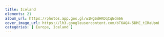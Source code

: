 ```yaml
---
title: Iceland
elements: 21
album_url: https://photos.app.goo.gl/w1NgSdHKDqCqEdm66
cover_image_url: https://lh3.googleusercontent.com/bT6AQ4-5DME_tIRaUpnBco3hkL8fM_6piNl6T_yuerM1VIJ9vQYSofAqTLRta3RuYE36E5jx32zL4BEnIFrm4AUivkLzYyliCNoequxVv6j4Ue6JHvMYdwgsSpnR_a9zFzhpHv-krst4kEfrk4m4AZkddXS-Gvc92Ibe5SCwOxMI5fJ-6EyWEgMfjVUPu7W0BxL6uIMVUT-7K3NIqP1SKDeKvaGQJ3InqcIRXsqzHy4v0qkF-p3S6z-3-nXur9B0Sb2YGU9zbBxa4JlTLuarIEacAcmN9RiNsWrFBWzC2kD_agSEZvw_L72koiFv77FUe3zmM-yZv0_Vt0n_HZ90xOfql1tFXyeYWyj1Y0ADKE2qsAMx3SwrMUpE43lFCgjJoXsQlYmZfaZvkxwXFiTn2Cf-DQucYtqbwUzRoB0GLgmUogbejNhxj0csQvEqMj9kHk90l1bjOxHeatd3eEAcE2cm6SW3B_tJ_Mdm7ZcyZ2lwA4eJ7VN2m8DbyBj2F5Kq5cOl-IljP9fE0P8k4pUI84fPmV_dbckG_IDFLqKSEvYVnb77bQZhYiJaAZiRJJO6m0QdyZ9Ecf56znRwk6b69gcG8oUPcoCXyAuOX7FBf-nuXfX4uCGLaTFoPJw1TGrEBQ0doQyXAEhTev9xotd5DOoGi5SD_VMnNweD_GVmW-XTluJaGTrvQdzqTx6S1Txlm5HNNh3bcbd2cOMTdhAJMglF=s124-p-k-no?authuser=0
categories: [ Europe, Iceland ]
---
```

